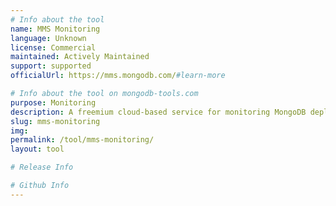 ```yaml
---
# Info about the tool
name: MMS Monitoring
language: Unknown
license: Commercial
maintained: Actively Maintained
support: supported
officialUrl: https://mms.mongodb.com/#learn-more

# Info about the tool on mongodb-tools.com
purpose: Monitoring
description: A freemium cloud-based service for monitoring MongoDB deployments in real time.
slug: mms-monitoring
img: 
permalink: /tool/mms-monitoring/
layout: tool

# Release Info

# Github Info
---
```



